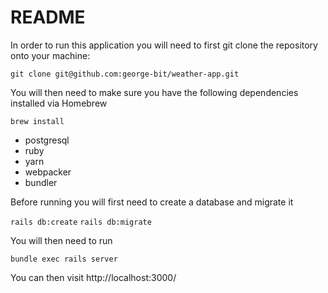 # README

In order to run this application you will need to first git clone the repository onto your machine:

`git clone git@github.com:george-bit/weather-app.git`

You will then need to make sure you have the following dependencies installed via Homebrew

`brew install`

- postgresql
- ruby
- yarn
- webpacker
- bundler

Before running you will first need to create a database and migrate it

`rails db:create`
`rails db:migrate`

You will then need to run

`bundle exec rails server`

You can then visit http://localhost:3000/

